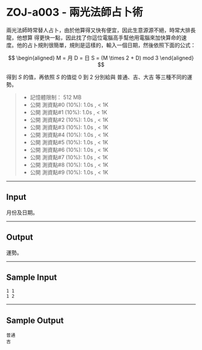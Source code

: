 # ZOJ-a003 - 兩光法師占卜術

兩光法師時常替人占卜，由於他算得又快有便宜，因此生意源源不絕，時常大排長龍，他想算 得更快一點，因此找了你這位電腦高手幫他用電腦來加快算命的速度。他的占卜規則很簡單，規則是這樣的，輸入一個日期，然後依照下面的公式：

$$
\begin{aligned}
M = 月
D = 日
S = (M \times 2 + D) mod 3
\end{aligned}
$$

得到 $S$ 的值，再依照 $S$ 的值從 $0$ 到 $2$ 分別給與 普通、吉、大吉 等三種不同的運勢。

> * 記憶體限制： 512 MB
> * 公開 測資點#0 (10%): 1.0s , < 1K
> * 公開 測資點#1 (10%): 1.0s , < 1K
> * 公開 測資點#2 (10%): 1.0s , < 1K
> * 公開 測資點#3 (10%): 1.0s , < 1K
> * 公開 測資點#4 (10%): 1.0s , < 1K
> * 公開 測資點#5 (10%): 1.0s , < 1K
> * 公開 測資點#6 (10%): 1.0s , < 1K
> * 公開 測資點#7 (10%): 1.0s , < 1K
> * 公開 測資點#8 (10%): 1.0s , < 1K
> * 公開 測資點#9 (10%): 1.0s , < 1K

---
## Input

月份及日期。

---
## Output

運勢。

---
## Sample Input

```
1 1
1 2
```

---
## Sample Output

```
普通
吉
```